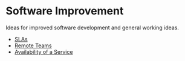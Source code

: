 # Software Improvement

Ideas for improved software development and general working ideas.

  * [SLAs][SLAs]
  * [Remote Teams][Remote Teams]
  * [Availability of a Service][Availability]

[SLAs]: ./SLAs.md
[Remote Teams]: ./RemoteTeams.md
[Availability]: ./Availability.md